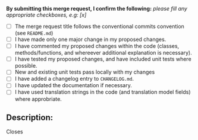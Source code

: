 **By submitting this merge request, I confirm the following:** _please fill any appropriate checkboxes, e.g: [x]_

* [ ] The merge request title follows the conventional commits convention (see `README.md`)
* [ ] I have made only one major change in my proposed changes.
* [ ] I have commented my proposed changes within the code (classes, methods/functions, and whereever additional explanation is necessary).
* [ ] I have tested my proposed changes, and have included unit tests where possible.
* [ ] New and existing unit tests pass locally with my changes
* [ ] I have added a changelog entry to `CHANGELOG.md`.
* [ ] I have updated the documentation if necessary.
* [ ] I have used translation strings in the code (and translation model fields) where approbriate.

## Description:

<!--
    Describe what behaviour is changed by this MR.
    Optionally, describe any additional context as to why you are making these changes
    (if it is not clear from any corresponding issue).
-->

<!--
    Reference the corresponding (Jira) issue here.
    If you're closing an existing issue with this merge request, use the keyword Closes <issue>.
    If it relates to an issue but does not close it, use "See <issue>" instead.
-->
Closes <ticket>
